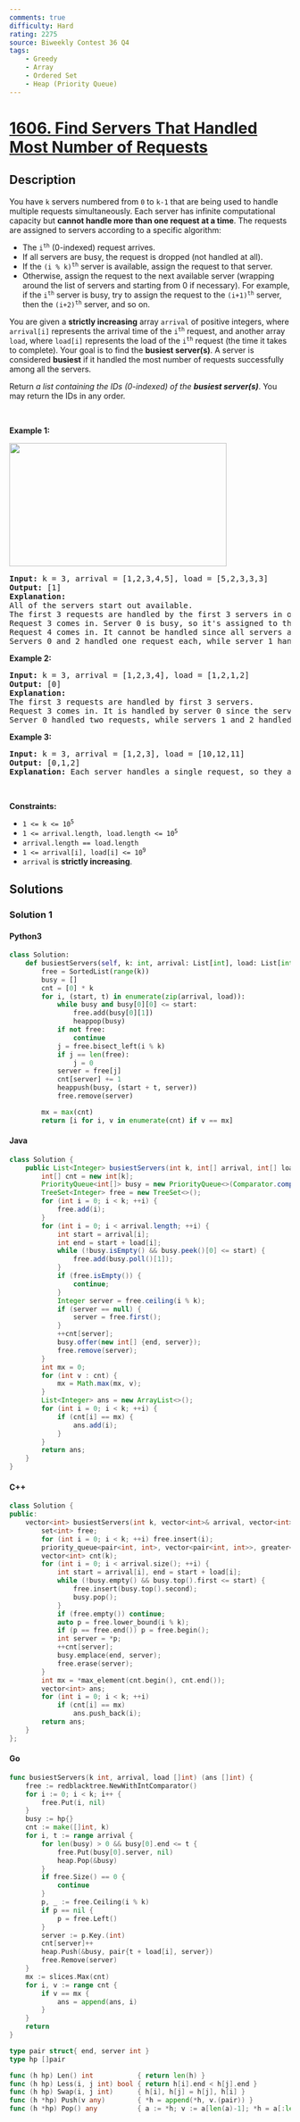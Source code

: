 ```yaml
---
comments: true
difficulty: Hard
rating: 2275
source: Biweekly Contest 36 Q4
tags:
    - Greedy
    - Array
    - Ordered Set
    - Heap (Priority Queue)
---
```


<!-- problem:start -->

# [1606. Find Servers That Handled Most Number of Requests](https://leetcode.com/problems/find-servers-that-handled-most-number-of-requests)

## Description

<!-- description:start -->

<p>You have <code>k</code> servers numbered from <code>0</code> to <code>k-1</code> that are being used to handle multiple requests simultaneously. Each server has infinite computational capacity but <strong>cannot handle more than one request at a time</strong>. The requests are assigned to servers according to a specific algorithm:</p>

<ul>
	<li>The <code>i<sup>th</sup></code> (0-indexed) request arrives.</li>
	<li>If all servers are busy, the request is dropped (not handled at all).</li>
	<li>If the <code>(i % k)<sup>th</sup></code> server is available, assign the request to that server.</li>
	<li>Otherwise, assign the request to the next available server (wrapping around the list of servers and starting from 0 if necessary). For example, if the <code>i<sup>th</sup></code> server is busy, try to assign the request to the <code>(i+1)<sup>th</sup></code> server, then the <code>(i+2)<sup>th</sup></code> server, and so on.</li>
</ul>

<p>You are given a <strong>strictly increasing</strong> array <code>arrival</code> of positive integers, where <code>arrival[i]</code> represents the arrival time of the <code>i<sup>th</sup></code> request, and another array <code>load</code>, where <code>load[i]</code> represents the load of the <code>i<sup>th</sup></code> request (the time it takes to complete). Your goal is to find the <strong>busiest server(s)</strong>. A server is considered <strong>busiest</strong> if it handled the most number of requests successfully among all the servers.</p>

<p>Return <em>a list containing the IDs (0-indexed) of the <strong>busiest server(s)</strong></em>. You may return the IDs in any order.</p>

<p>&nbsp;</p>
<p><strong class="example">Example 1:</strong></p>
<img alt="" src="https://fastly.jsdelivr.net/gh/doocs/leetcode@main/solution/1600-1699/1606.Find%20Servers%20That%20Handled%20Most%20Number%20of%20Requests/images/load-1.png" style="width: 389px; height: 221px;" />
<pre>
<strong>Input:</strong> k = 3, arrival = [1,2,3,4,5], load = [5,2,3,3,3] 
<strong>Output:</strong> [1] 
<strong>Explanation:</strong> 
All of the servers start out available.
The first 3 requests are handled by the first 3 servers in order.
Request 3 comes in. Server 0 is busy, so it&#39;s assigned to the next available server, which is 1.
Request 4 comes in. It cannot be handled since all servers are busy, so it is dropped.
Servers 0 and 2 handled one request each, while server 1 handled two requests. Hence server 1 is the busiest server.
</pre>

<p><strong class="example">Example 2:</strong></p>

<pre>
<strong>Input:</strong> k = 3, arrival = [1,2,3,4], load = [1,2,1,2]
<strong>Output:</strong> [0]
<strong>Explanation:</strong> 
The first 3 requests are handled by first 3 servers.
Request 3 comes in. It is handled by server 0 since the server is available.
Server 0 handled two requests, while servers 1 and 2 handled one request each. Hence server 0 is the busiest server.
</pre>

<p><strong class="example">Example 3:</strong></p>

<pre>
<strong>Input:</strong> k = 3, arrival = [1,2,3], load = [10,12,11]
<strong>Output:</strong> [0,1,2]
<strong>Explanation:</strong> Each server handles a single request, so they are all considered the busiest.
</pre>

<p>&nbsp;</p>
<p><strong>Constraints:</strong></p>

<ul>
	<li><code>1 &lt;= k &lt;= 10<sup>5</sup></code></li>
	<li><code>1 &lt;= arrival.length, load.length &lt;= 10<sup>5</sup></code></li>
	<li><code>arrival.length == load.length</code></li>
	<li><code>1 &lt;= arrival[i], load[i] &lt;= 10<sup>9</sup></code></li>
	<li><code>arrival</code> is <strong>strictly increasing</strong>.</li>
</ul>

<!-- description:end -->

## Solutions

<!-- solution:start -->

### Solution 1

<!-- tabs:start -->

#### Python3

```python
class Solution:
    def busiestServers(self, k: int, arrival: List[int], load: List[int]) -> List[int]:
        free = SortedList(range(k))
        busy = []
        cnt = [0] * k
        for i, (start, t) in enumerate(zip(arrival, load)):
            while busy and busy[0][0] <= start:
                free.add(busy[0][1])
                heappop(busy)
            if not free:
                continue
            j = free.bisect_left(i % k)
            if j == len(free):
                j = 0
            server = free[j]
            cnt[server] += 1
            heappush(busy, (start + t, server))
            free.remove(server)

        mx = max(cnt)
        return [i for i, v in enumerate(cnt) if v == mx]
```

#### Java

```java
class Solution {
    public List<Integer> busiestServers(int k, int[] arrival, int[] load) {
        int[] cnt = new int[k];
        PriorityQueue<int[]> busy = new PriorityQueue<>(Comparator.comparingInt(a -> a[0]));
        TreeSet<Integer> free = new TreeSet<>();
        for (int i = 0; i < k; ++i) {
            free.add(i);
        }
        for (int i = 0; i < arrival.length; ++i) {
            int start = arrival[i];
            int end = start + load[i];
            while (!busy.isEmpty() && busy.peek()[0] <= start) {
                free.add(busy.poll()[1]);
            }
            if (free.isEmpty()) {
                continue;
            }
            Integer server = free.ceiling(i % k);
            if (server == null) {
                server = free.first();
            }
            ++cnt[server];
            busy.offer(new int[] {end, server});
            free.remove(server);
        }
        int mx = 0;
        for (int v : cnt) {
            mx = Math.max(mx, v);
        }
        List<Integer> ans = new ArrayList<>();
        for (int i = 0; i < k; ++i) {
            if (cnt[i] == mx) {
                ans.add(i);
            }
        }
        return ans;
    }
}
```

#### C++

```cpp
class Solution {
public:
    vector<int> busiestServers(int k, vector<int>& arrival, vector<int>& load) {
        set<int> free;
        for (int i = 0; i < k; ++i) free.insert(i);
        priority_queue<pair<int, int>, vector<pair<int, int>>, greater<>> busy;
        vector<int> cnt(k);
        for (int i = 0; i < arrival.size(); ++i) {
            int start = arrival[i], end = start + load[i];
            while (!busy.empty() && busy.top().first <= start) {
                free.insert(busy.top().second);
                busy.pop();
            }
            if (free.empty()) continue;
            auto p = free.lower_bound(i % k);
            if (p == free.end()) p = free.begin();
            int server = *p;
            ++cnt[server];
            busy.emplace(end, server);
            free.erase(server);
        }
        int mx = *max_element(cnt.begin(), cnt.end());
        vector<int> ans;
        for (int i = 0; i < k; ++i)
            if (cnt[i] == mx)
                ans.push_back(i);
        return ans;
    }
};
```

#### Go

```go
func busiestServers(k int, arrival, load []int) (ans []int) {
	free := redblacktree.NewWithIntComparator()
	for i := 0; i < k; i++ {
		free.Put(i, nil)
	}
	busy := hp{}
	cnt := make([]int, k)
	for i, t := range arrival {
		for len(busy) > 0 && busy[0].end <= t {
			free.Put(busy[0].server, nil)
			heap.Pop(&busy)
		}
		if free.Size() == 0 {
			continue
		}
		p, _ := free.Ceiling(i % k)
		if p == nil {
			p = free.Left()
		}
		server := p.Key.(int)
		cnt[server]++
		heap.Push(&busy, pair{t + load[i], server})
		free.Remove(server)
	}
	mx := slices.Max(cnt)
	for i, v := range cnt {
		if v == mx {
			ans = append(ans, i)
		}
	}
	return
}

type pair struct{ end, server int }
type hp []pair

func (h hp) Len() int           { return len(h) }
func (h hp) Less(i, j int) bool { return h[i].end < h[j].end }
func (h hp) Swap(i, j int)      { h[i], h[j] = h[j], h[i] }
func (h *hp) Push(v any)        { *h = append(*h, v.(pair)) }
func (h *hp) Pop() any          { a := *h; v := a[len(a)-1]; *h = a[:len(a)-1]; return v }
```

<!-- tabs:end -->

<!-- solution:end -->

<!-- problem:end -->
